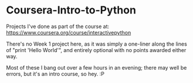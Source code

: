 Coursera-Intro-to-Python
========================

Projects I've done as part of the course at: https://www.coursera.org/course/interactivepython

There's no Week 1 project here, as it was simply a one-liner along the lines of "print 'Hello World'", and entirely optional with no points awarded either way.
 
Most of these I bang out over a few hours in an evening; there may well be errors, but it's an intro course, so hey. :P
